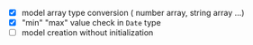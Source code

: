 - [x] model array type conversion ( number array, string array ...)
- [x] "min" "max" value check in `Date` type
- [ ] model creation without initialization